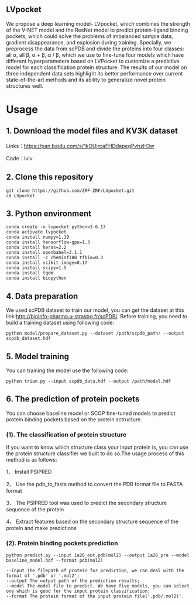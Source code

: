 ## LVpocket
  
   We propose a deep learning model- LVpocket, which combines the strength of the V-NET model and the ResNet model to predict protein-ligand binding pockets, which could solve the problems of imbalanced sample data, gradient disappearance, and explosion during training. Specially, we preprocess the data from scPDB and divide the proteins into four classes: all α, all β, α + β, α / β, which we use to fine-tune four models which have different hyperparameters based on LVPocket to customize a predictive model for each classification protein structure. The results of our model on three independent data sets highlight its better performance over current state-of-the-art methods and its ability to generalize novel protein structures well.



#  Usage

## 1.  Download the model files and KV3K dataset

   Links：https://pan.baidu.com/s/1kOUircaFHDdapegPvhzH3w 
  
   Code：lvlv

## 2.	 Clone this repository

    git clone https://github.com/ZRF-ZRF/LVpocket.git
    cd LVpocket
   
## 3.  Python environment

    conda create -n lvpocket python=3.6.13
    conda activate lvpocket
    conda install numpy=1.19
    conda install tensorflow-gpu=1.3
    conda install keras=2.2
    conda install openbabel=3.1.1
    conda install -c cheminfIBB tfbio=0.3
    conda install scikit-image=0.17
    conda install scipy=1.5
    conda install tqdm
    conda install biopython

## 4.  Data preparation
We used scPDB dataset to train our model, you can get the dataset at this link:http://bioinfo-pharma.u-strasbg.fr/scPDB/. Before training, you need to build a training dataset using following code:

    python model/prepare_dataset.py --dataset /path/scpdb_path/ --output scpdb_dataset.hdf 
## 5.  Model training
You can training the model use the following code:

    python trian.py --input scpdb_data.hdf --output /path/model.hdf

## 6.  The prediction of protein pockets
You can choose baseline model or SCOP fine-tuned models to predict protein binding pockets based on the protein sctructure.

### (1). The classification of protein structure

If you want to know which structure class your input protein is, you can use the protein structure classifier we built to do so.The usage process of this method is as follows:

1、	Install PSIPRED

2、	Use the pdb_to_fasta method to convert the PDB format file to FASTA format

3、	The PSIPRED tool was used to predict the secondary structure sequence of the protein

4、	Extract features based on the secondary structure sequence of the protein and make predictions

### (2).  Protein binding pockets prediction    

    python predict.py --input 1a26_out.pdb(mol2) --output 1a26_pre --model baseline_model.hdf --format pdb(mol2)
    
    --input The filepath of protein for prediction, we can deal with the format of '.pdb' or '.mol2';
    --output The output path of the prediction results;
    --model The model file to predict. We have five models, you can select one which is good for the input protein classification;
    --format The protein format of the input protein file('.pdb/.mol2)'.
    
    
